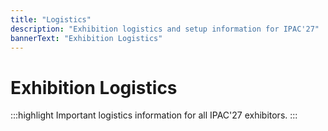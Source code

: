 ```yaml
---
title: "Logistics"
description: "Exhibition logistics and setup information for IPAC'27"
bannerText: "Exhibition Logistics"
---
```


# Exhibition Logistics

:::highlight
Important logistics information for all IPAC'27 exhibitors.
:::

